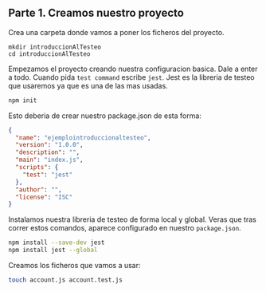 ## Parte 1. Creamos nuestro proyecto
Crea una carpeta donde vamos a poner los ficheros del proyecto.
```
mkdir introduccionAlTesteo
cd introduccionAlTesteo
```

Empezamos el proyecto creando nuestra configuracion basica. Dale a enter a todo. Cuando pida `test command` escribe `jest`. Jest es la libreria de testeo que usaremos ya que es una de las mas usadas.

```bash
npm init
```

Esto deberia de crear nuestro package.json de esta forma:

```json
{
  "name": "ejemplointroduccionaltesteo",
  "version": "1.0.0",
  "description": "",
  "main": "index.js",
  "scripts": {
    "test": "jest"
  },
  "author": "",
  "license": "ISC"
}
```

Instalamos nuestra libreria de testeo de forma local y global. Veras que tras correr estos comandos, aparece configurado en nuestro `package.json`.
```bash
npm install --save-dev jest
npm install jest --global
```

Creamos los ficheros que vamos a usar:
```bash
touch account.js account.test.js
```